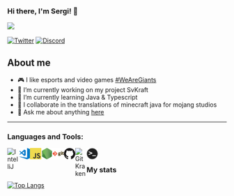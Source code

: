 ### Hi there, I'm Sergi! 👋

<img src="https://i.imgur.com/1V5RtDf.png" />

[![Twitter](https://img.shields.io/twitter/follow/SergiSvK?color=1da1f2&logo=twitter&logoColor=1da1f2&style=for-the-badge)](https://twitter.com/intent/follow?user_id=4657616266)
[![Discord](https://img.shields.io/discord/301997437156065281?color=7289da&label=Chat&logo=discord&logoColor=7289da&style=for-the-badge)](https://discord.gg/UDhdXjW)



## About me

- 🎮 I like esports and video games [#WeAreGiants](https://twitter.com/search?q=%23WeAreGiants&src=typeahead_click)
- 🔭 I’m currently working on my project SvKraft 
- 🌱 I’m currently learning Java & Typescript
- 👯 I collaborate in the translations of minecraft java for mojang studios 
- 💬 Ask me about anything [here](https://github.com/SergiSvK/sergisvk/issues)

---


### Languages and Tools:

[<img align="left" alt="IntelliJ" width="26px" src="https://upload.wikimedia.org/wikipedia/commons/d/d5/IntelliJ_IDEA_Logo.svg" />](https://www.jetbrains.com/idea/)
[<img align="left" alt="Visual Studio Code" width="26px" src="https://raw.githubusercontent.com/github/explore/80688e429a7d4ef2fca1e82350fe8e3517d3494d/topics/visual-studio-code/visual-studio-code.png" />](https://code.visualstudio.com/)
[<img align="left" alt="JavaScript" width="26px" src="https://raw.githubusercontent.com/github/explore/80688e429a7d4ef2fca1e82350fe8e3517d3494d/topics/javascript/javascript.png" />](https://www.javascript.com/)
[<img align="left" alt="Node.js" width="26px" src="https://raw.githubusercontent.com/github/explore/80688e429a7d4ef2fca1e82350fe8e3517d3494d/topics/nodejs/nodejs.png" />](https://node.js.org/)
[<img align="left" alt="Git" width="26px" src="https://raw.githubusercontent.com/github/explore/80688e429a7d4ef2fca1e82350fe8e3517d3494d/topics/git/git.png" />](https://git-scm.com/)
[<img align="left" alt="GitHub" width="26px" src="https://raw.githubusercontent.com/github/explore/78df643247d429f6cc873026c0622819ad797942/topics/github/github.png" />](https://github.com/)
[<img align="left" alt="GitKraken" width="26px" src="https://dashboard.snapcraft.io/site_media/appmedia/2018/01/1.png" />](https://www.gitkraken.com/)
[<img align="left" alt="Terminal" width="26px" src="https://raw.githubusercontent.com/github/explore/80688e429a7d4ef2fca1e82350fe8e3517d3494d/topics/terminal/terminal.png" />](https://eugeny.github.io/terminus/)
<br />

### My stats

[![Top Langs](https://github-readme-stats.vercel.app/api/top-langs/?username=SergiSvK&layout=compact)](https://github.com/SergiSvK)
